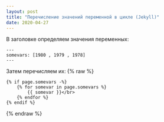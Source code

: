 ```yaml
---
layout: post
title: "Перечисление значений переменной в цикле (Jekyll)"
date: 2020-04-27
---
```



В заголовке определяем значения переменных:
```
---
somevars: [1980 , 1979 , 1978]
---
```

Затем перечисляем их:
{% raw %}
``` 
{% if page.somevars -%}
    {% for somevar in page.somevars %}
        {{ somevar }}</br>
    {% endfor %}
{% endif %}
```
{% endraw %}
